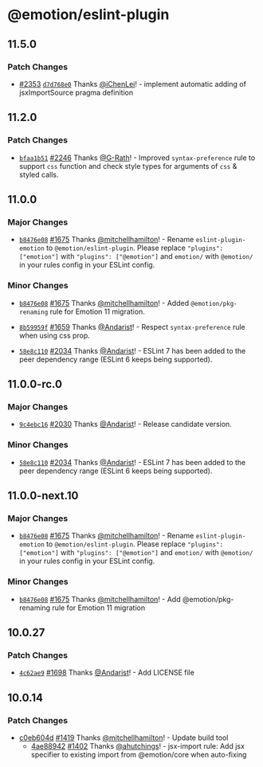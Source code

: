 # @emotion/eslint-plugin

## 11.5.0

### Patch Changes

- [#2353](https://github.com/emotion-js/emotion/pull/2353) [`d7d768e0`](https://github.com/emotion-js/emotion/commit/d7d768e056e6cd7a10c2de6ecb2b564e6444dac3) Thanks [@iChenLei](https://github.com/iChenLei)! - implement automatic adding of jsxImportSource pragma definition

## 11.2.0

### Patch Changes

- [`bfaa1b51`](https://github.com/emotion-js/emotion/commit/bfaa1b51684c6883c311cc20a7bf260f1af183e3) [#2246](https://github.com/emotion-js/emotion/pull/2246) Thanks [@G-Rath](https://github.com/G-Rath)! - Improved `syntax-preference` rule to support `css` function and check style types for arguments of `css` & styled calls.

## 11.0.0

### Major Changes

- [`b8476e08`](https://github.com/emotion-js/emotion/commit/b8476e08af4a2e8de94a112cb0daf6e8e4d56fe1) [#1675](https://github.com/emotion-js/emotion/pull/1675) Thanks [@mitchellhamilton](https://github.com/mitchellhamilton)! - Rename `eslint-plugin-emotion` to `@emotion/eslint-plugin`. Please replace `"plugins": ["emotion"]` with `"plugins": ["@emotion"]` and `emotion/` with `@emotion/` in your rules config in your ESLint config.

### Minor Changes

- [`b8476e08`](https://github.com/emotion-js/emotion/commit/b8476e08af4a2e8de94a112cb0daf6e8e4d56fe1) [#1675](https://github.com/emotion-js/emotion/pull/1675) Thanks [@mitchellhamilton](https://github.com/mitchellhamilton)! - Added `@emotion/pkg-renaming` rule for Emotion 11 migration.

* [`8b59959f`](https://github.com/emotion-js/emotion/commit/8b59959f0929799f050089b05cafb39ca2c57d2d) [#1659](https://github.com/emotion-js/emotion/pull/1659) Thanks [@Andarist](https://github.com/Andarist)! - Respect `syntax-preference` rule when using css prop.

* [`58e8c110`](https://github.com/emotion-js/emotion/commit/58e8c110a6d307ef89513015476d6c50d19e77b1) [#2034](https://github.com/emotion-js/emotion/pull/2034) Thanks [@Andarist](https://github.com/Andarist)! - ESLint 7 has been added to the peer dependency range (ESLint 6 keeps being supported).

## 11.0.0-rc.0

### Major Changes

- [`9c4ebc16`](https://github.com/emotion-js/emotion/commit/9c4ebc160471097c5d04fb92dba3ed0df870bb63) [#2030](https://github.com/emotion-js/emotion/pull/2030) Thanks [@Andarist](https://github.com/Andarist)! - Release candidate version.

### Minor Changes

- [`58e8c110`](https://github.com/emotion-js/emotion/commit/58e8c110a6d307ef89513015476d6c50d19e77b1) [#2034](https://github.com/emotion-js/emotion/pull/2034) Thanks [@Andarist](https://github.com/Andarist)! - ESLint 7 has been added to the peer dependency range (ESLint 6 keeps being supported).

## 11.0.0-next.10

### Major Changes

- [`b8476e08`](https://github.com/emotion-js/emotion/commit/b8476e08af4a2e8de94a112cb0daf6e8e4d56fe1) [#1675](https://github.com/emotion-js/emotion/pull/1675) Thanks [@mitchellhamilton](https://github.com/mitchellhamilton)! - Rename `eslint-plugin-emotion` to `@emotion/eslint-plugin`. Please replace `"plugins": ["emotion"]` with `"plugins": ["@emotion"]` and `emotion/` with `@emotion/` in your rules config in your ESLint config.

### Minor Changes

- [`b8476e08`](https://github.com/emotion-js/emotion/commit/b8476e08af4a2e8de94a112cb0daf6e8e4d56fe1) [#1675](https://github.com/emotion-js/emotion/pull/1675) Thanks [@mitchellhamilton](https://github.com/mitchellhamilton)! - Add @emotion/pkg-renaming rule for Emotion 11 migration

## 10.0.27

### Patch Changes

- [`4c62ae9`](https://github.com/emotion-js/emotion/commit/4c62ae9447959d438928e1a26f76f1487983c968) [#1698](https://github.com/emotion-js/emotion/pull/1698) Thanks [@Andarist](https://github.com/Andarist)! - Add LICENSE file

## 10.0.14

### Patch Changes

- [c0eb604d](https://github.com/emotion-js/emotion/commit/c0eb604d) [#1419](https://github.com/emotion-js/emotion/pull/1419) Thanks [@mitchellhamilton](https://github.com/mitchellhamilton)! - Update build tool
  - [4ae88942](https://github.com/emotion-js/emotion/commit/4ae88942) [#1402](https://github.com/emotion-js/emotion/pull/1402) Thanks [@ahutchings](https://github.com/ahutchings)! - jsx-import rule: Add jsx specifier to existing import from @emotion/core when auto-fixing
